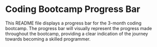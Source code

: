 # Coding Bootcamp Progress Bar

This README file displays a progress bar for the 3-month coding bootcamp. The progress bar will visually represent the progress made throughout the bootcamp, providing a clear indication of the journey towards becoming a skilled programmer.

